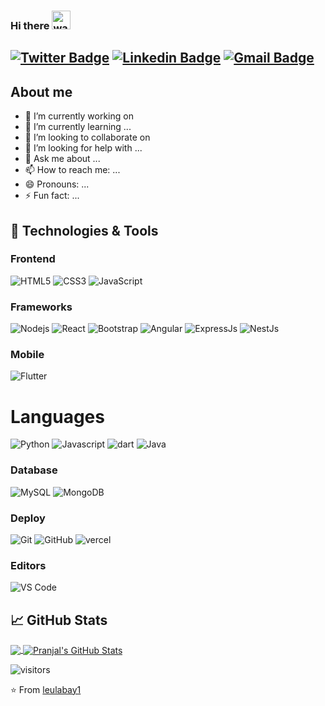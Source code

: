 ### Hi there <img alt="wave" src="https://raw.githubusercontent.com/MartinHeinz/MartinHeinz/master/wave.gif" width="30px">

## [![Twitter Badge](https://img.shields.io/badge/-@leulabay1-1ca0f1?style=flat-square&labelColor=1ca0f1&logo=twitter&logoColor=white&link=https://twitter.com/Leul87391150)](https://twitter.com/Leul87391150) [![Linkedin Badge](https://img.shields.io/badge/-leulabay1-blue?style=flat-square&logo=Linkedin&logoColor=white&link=https://www.linkedin.com/in/leul-abay-a2a638231/)](https://www.linkedin.com/in/leul-abay-a2a638231/) [![Gmail Badge](https://img.shields.io/badge/-hello@leulabay1-c14438?style=flat-square&logo=Gmail&logoColor=white&link=mailto:leulabay1@gmailcom)](mailto:leulabay1@gmail.com)
## About me
- 🔭 I’m currently working on 
- 🌱 I’m currently learning ...
- 👯 I’m looking to collaborate on 
- 🤔 I’m looking for help with ...
- 💬 Ask me about ...
- 📫 How to reach me: ...
- 😄 Pronouns: ...
- ⚡ Fun fact: ...

## 🔧 Technologies & Tools

### Frontend

![HTML5](https://img.shields.io/badge/-HTML5-%23E44D27?style=flat-square&logo=html5&logoColor=ffffff)
![CSS3](https://img.shields.io/badge/-CSS3-%231572B6?style=flat-square&logo=css3)
![JavaScript](https://img.shields.io/badge/-JavaScript-black?style=flat-square&logo=javascript)

### Frameworks

![Nodejs](https://img.shields.io/badge/-Nodejs-black?style=flat-square&logo=Node.js)
![React](https://img.shields.io/badge/-React-%23282C34?style=flat-square&logo=react)
![Bootstrap](https://img.shields.io/badge/-Bootstrap-563D7C?style=flat-square&logo=bootstrap)
![Angular](https://img.icons8.com/?size=512&id=71257&format=png)
![ExpressJs](https://img.shields.io/badge/-Express-563D7C?style=flat-square&logo=bootstrap)
![NestJs](https://img.shields.io/badge/-nest-563D7C?style=flat-square&logo=bootstrap)

### Mobile
![Flutter](https://img.shields.io/badge/-flutter-1d1d1d?style=flat-square&logo=flutter)

# Languages

![Python](https://img.shields.io/badge/python?style=flat&logo=java&logoColor=white&link=https://github.com/pranjaljain0)
![Javascript](https://img.shields.io/badge/Javascript?style=flat&logo=java&logoColor=white&link=https://github.com/pranjaljain0)
![dart](https://img.shields.io/badge/dart?style=flat&logo=java&logoColor=white&link=https://github.com/pranjaljain0)
![Java](https://img.shields.io/badge/Java-orange?style=flat&logo=java&logoColor=white&link=https://github.com/pranjaljain0)


### Database

![MySQL](https://img.shields.io/badge/-MySQL-black?style=flat-square&logo=mysql)
![MongoDB](https://img.shields.io/badge/-MongoDB-black?style=flat-square&logo=mongodb)

### Deploy

![Git](https://img.shields.io/badge/-Git-black?style=flat-square&logo=git)
![GitHub](https://img.shields.io/badge/-GitHub-181717?style=flat-square&logo=github)
![vercel](https://img.shields.io/badge/-vercel-000000?style=flat-square&logo=netlify)

### Editors

![VS Code](http://img.shields.io/badge/-VS%20Code-007ACC?style=flat-square&logo=visual-studio-code)

## &#x1f4c8; GitHub Stats

<a href="https://github.com/leulabay1/leulabay1">
  <img align="center" src="https://github-readme-stats.vercel.app/api/top-langs/?username=leulabay1&hide=css,hack&title_color=ffffff&text_color=c9cacc&icon_color=2bbc8a&bg_color=1d1f21" />
</a>
<a href="https://github.com/leulabay1/leulabay1">
  <img align="center" src="https://github-readme-stats.vercel.app/api?username=leulabay1&show_icons=true&line_height=27&count_private=true&&theme=radical" alt="Pranjal's GitHub Stats" />
</a>

![visitors](https://visitor-badge.glitch.me/badge?page_id=leulabay1.leulabay1)

⭐️ From [leulabay1](https://github.com/leulabay1)
